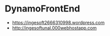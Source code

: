 # DynamoFrontEnd
- https://ingesoft2666310998.wordpress.com
- http://ingesoftunal.000webhostapp.com
